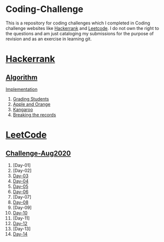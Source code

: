 # Coding-Challenge
This is a repository for coding challenges which I completed in Coding challenge websites like [Hackerrank](https://www.hackerrank.com/ "Hackerrank") and [Leetcode](https://leetcode.com/ "Leetcode"). I do not own the right to the questions and am just cataloging my submissions for the purpose of revision and as an exercise in learning git.

# [Hackerrank](https://github.com/sathish-kum/Coding-Challenge/tree/master/Hackerrank)
## [Algorithm](https://github.com/sathish-kum/Coding-Challenge/tree/master/Hackerrank/Algorithm)
  [Implementation](https://github.com/sathish-kum/Coding-Challenge/tree/master/Hackerrank/Algorithm/Implementation)
   1. [Grading Students](https://github.com/sathish-kum/Coding-Challenge/tree/master/Hackerrank/Algorithm/Implementation/Grading%20Students)
   2. [Apple and Orange](https://github.com/sathish-kum/Coding-Challenge/tree/master/Hackerrank/Algorithm/Implementation/Apple%20and%20Orange)
   3. [Kangaroo](https://github.com/sathish-kum/Coding-Challenge/tree/master/Hackerrank/Algorithm/Implementation/Kangaroo)
   4. [Breaking the records](https://github.com/sathish-kum/Coding-Challenge/tree/master/Hackerrank/Algorithm/Implementation/Breaking%20the%20records)

# [LeetCode](https://github.com/sathish-kum/Coding-Challenge/tree/master/LeetCode)
## [Challenge-Aug2020](https://github.com/sathish-kum/Coding-Challenge/tree/master/LeetCode/Challenge-Aug2020)
   1. [Day-01]
   2. [Day-02]
   3. [Day-03](https://github.com/sathish-kum/Coding-Challenge/tree/master/LeetCode/Challenge-Aug2020/Day-03)
   4. [Day-04](https://github.com/sathish-kum/Coding-Challenge/tree/master/LeetCode/Challenge-Aug2020/Day-04)
   5. [Day-05](https://github.com/sathish-kum/Coding-Challenge/tree/master/LeetCode/Challenge-Aug2020/Day-05)
   6. [Day-06](https://github.com/sathish-kum/Coding-Challenge/tree/master/LeetCode/Challenge-Aug2020/Day-06)
   7. [Day-07]
   8. [Day-08](https://github.com/sathish-kum/Coding-Challenge/tree/master/LeetCode/Challenge-Aug2020/Day-08)
   9. [Day-09]
   10. [Day-10](https://github.com/sathish-kum/Coding-Challenge/tree/master/LeetCode/Challenge-Aug2020/Day-10)
   11. [Day-11]
   12. [Day-12](https://github.com/sathish-kum/Coding-Challenge/tree/master/LeetCode/Challenge-Aug2020/Day-12)
   13. [Day-13]
   14. [Day-14](https://github.com/sathish-kum/Coding-Challenge/tree/master/LeetCode/Challenge-Aug2020/Day-14)
